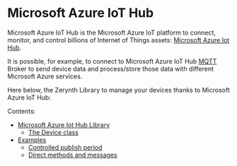# Microsoft Azure IoT Hub

Microsoft Azure IoT Hub is the Microsoft Azure IoT platform to connect, monitor, and control billions of Internet of Things assets: [Microsoft Azure Iot Hub](https://azure.microsoft.com/en-us/services/iot-hub/).

It is possible, for example, to connect to Microsoft Azure IoT Hub [MQTT](http://mqtt.org/) Broker to send device data and process/store those data with different Microsoft Azure services.

Here below, the Zerynth Library to manage your devices thanks to Microsoft Azure IoT Hub:

Contents:


* [Microsoft Azure Iot Hub Library](https://docs.zerynth.com/latest/official/lib.azure.sas/docs/index.html)
    * [The Device class](https://docs.zerynth.com/latest/official/lib.azure.iot/docs/official_lib.azure.iot_iot.html#the-device-class)
* [Examples](https://docs.zerynth.com/latest/official/lib.azure.iot/examples/examples.html)
    * [Controlled publish period](https://docs.zerynth.com/latest/official/lib.azure.iot/examples/examples.html#controlled-publish-period)
    * [Direct methods and messages](https://docs.zerynth.com/latest/official/lib.azure.iot/examples/examples.html#direct-methods-and-messages)